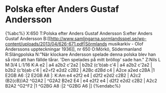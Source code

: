 # Polska efter Anders Gustaf Andersson

{%abc%}
X:650
T:Polska efter Anders Gustaf Andersson
S:efter Anders Gustaf Andersson
B:[[http://www.samlingarna.sormlandsspel.se/wp-content/uploads/2013/04/626-671.pdf|Sörmlands musikarkiv - Olof Anderssons uppteckningar 1936]], nr 650
O:Mörkö, Södermanland
R:Slängpolska
N:"När klockare Andersson spelade denna polska blev han så rörd att han fällde tårar. 'Den spelades på mitt bröllop' sade han."
Z:Nils L
M:3/4
L:1/16
K:A
e2 | a4 a2b2 c'2a2 | b2b2 (c'b)ab c'4 | a4 a2b2 c'2a2 | b2b2 (c'b)ab c'4 | 
e2=f2 e2d2 c2B2 | A2Bc d2Bd c4 | A2ce a2ed c2BA |1 E2GB A6 :|2 E2GB A8 |:
K:Am
e4 e2f2 e4 | d2f2 e2d2 c2B2 | A2c2 (B2{cB})A2 ^G2A2 | ^G2A2 B2e2 E4 | 
e4 e2f2 e4 | d2f2 e2d2 c2B2 | A2c2 B2A2 ^G2^F2 |1 ^G2BG A8 :|2 ^G2BG A6 |]
{%endabc%}
